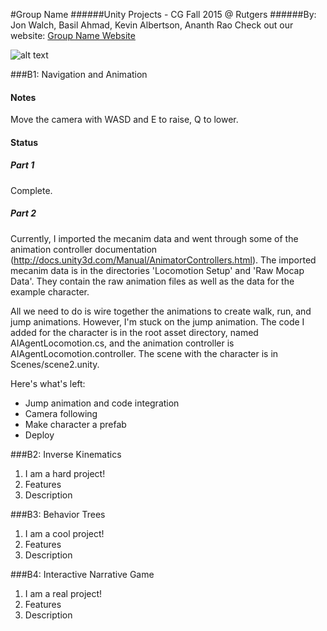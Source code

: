 #Group Name
######Unity Projects - CG Fall 2015 @ Rutgers
######By: Jon Walch, Basil Ahmad, Kevin Albertson, Ananth Rao
Check out our website: [Group Name Website](https://www.google.com "Google's Homepage!")

![alt text](teamLogo.png)

###B1: Navigation and Animation
#### Notes ####
Move the camera with WASD and E to raise, Q to lower.

#### Status ####

##### Part 1 #####
Complete.

##### Part 2 #####
Currently, I imported the mecanim data and went through some of the animation controller documentation (http://docs.unity3d.com/Manual/AnimatorControllers.html). The imported mecanim data is in the directories 'Locomotion Setup' and 'Raw Mocap Data'. They contain the raw animation files as well as the data for the example character.

All we need to do is wire together the animations to create walk, run, and jump animations. However, I'm stuck on the jump animation. The code I added for the character is in the root asset directory, named AIAgentLocomotion.cs, and the animation controller is AIAgentLocomotion.controller. The scene with the character is in Scenes/scene2.unity.

Here's what's left:
- Jump animation and code integration
- Camera following
- Make character a prefab
- Deploy


###B2: Inverse Kinematics
1. I am a hard project!
2. Features
3. Description

###B3: Behavior Trees
1. I am a cool project!
2. Features
3. Description

###B4: Interactive Narrative Game
1. I am a real project!
2. Features
3. Description
